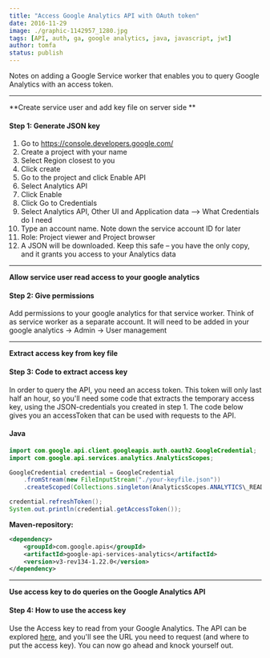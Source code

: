 ```yaml
---
title: "Access Google Analytics API with OAuth token"
date: 2016-11-29
image: ./graphic-1142957_1280.jpg
tags: [API, auth, ga, google analytics, java, javascript, jwt]
author: tomfa
status: publish
---
```


Notes on adding a Google Service worker that enables you to query Google Analytics with an access token.

* * *

**Create service user and add key file on server side **

#### Step 1: Generate JSON key

1.  Go to https://console.developers.google.com/
2.  Create a project with your name
3.  Select Region closest to you
4.  Click create
5.  Go to the project and click Enable API
6.  Select Analytics API
7.  Click Enable
8.  Click Go to Credentials
9.  Select Analytics API, Other UI and Application data --> What Credentials do I need
10.  Type an account name. Note down the service account ID for later
11.  Role: Project viewer and Project browser
12.  A JSON will be downloaded. Keep this safe – you have the only copy, and it grants you access to your Analytics data

* * *

**Allow service user read access to your google analytics**

#### Step 2: Give permissions

Add permissions to your google analytics for that service worker. Think of as service worker as a separate account. It will need to be added in your google analytics -> Admin -> User management

* * *

**Extract access key from key file**

#### Step 3: Code to extract access key

In order to query the API, you need an access token. This token will only last half an hour, so you'll need some code that extracts the temporary access key, using the JSON-credentials you created in step 1. The code below gives you an accessToken that can be used with requests to the API.

#### Java

```java
import com.google.api.client.googleapis.auth.oauth2.GoogleCredential;
import com.google.api.services.analytics.AnalyticsScopes;

GoogleCredential credential = GoogleCredential
    .fromStream(new FileInputStream("./your-keyfile.json"))
    .createScoped(Collections.singleton(AnalyticsScopes.ANALYTICS\_READONLY));

credential.refreshToken();
System.out.println(credential.getAccessToken());
```

**Maven-repository:**

```xml
<dependency>
    <groupId>com.google.apis</groupId>
    <artifactId>google-api-services-analytics</artifactId>
    <version>v3-rev134-1.22.0</version>
</dependency>
```

* * *

**Use access key to do queries on the Google Analytics API**

#### Step 4: How to use the access key

Use the Access key to read from your Google Analytics. The API can be explored [here](https://ga-dev-tools.appspot.com/query-explorer/), and you'll see the URL you need to request (and where to put the access key). You can now go ahead and knock yourself out.
